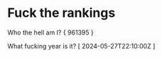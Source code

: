 # Fuck the rankings

Who the hell am I?
{ 961395 }

What fucking year is it?
[ 2024-05-27T22:10:00Z ]
